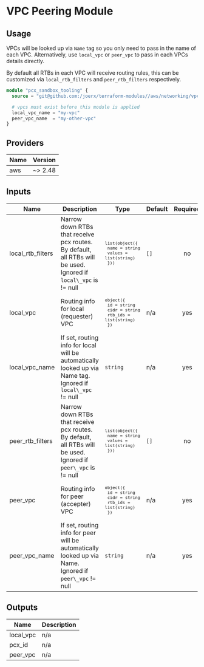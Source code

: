 # VPC Peering Module

## Usage

VPCs will be looked up via `Name` tag so you only need to pass in the name of each VPC. Alternatively, use `local_vpc` or `peer_vpc` to pass in each VPCs details directly.

By default all RTBs in each VPC will receive routing rules, this can be customized via `local_rtb_filters` and `peer_rtb_filters` respectively.

```terraform
module "pcx_sandbox_tooling" {
  source = "git@github.com:/joerx/terraform-modules//aws/networking/vpc-peering?ref=<version>"

  # vpcs must exist before this module is applied
  local_vpc_name = "my-vpc"
  peer_vpc_name  = "my-other-vpc"
}
```

## Providers

| Name | Version |
|------|---------|
| aws  | ~> 2.48 |

## Inputs

| Name                | Description                                                                                                     | Type                                                                                                                       | Default | Required |
|---------------------|-----------------------------------------------------------------------------------------------------------------|----------------------------------------------------------------------------------------------------------------------------|---------|:--------:|
| local\_rtb\_filters | Narrow down RTBs that receive pcx routes. By default, all RTBs will be used. Ignored if `local\_vpc` is != null | <code><pre>list(object({<br>    name   = string<br>    values = list(string)<br>  }))<br></pre></code>                     | `[]`    |    no    |
| local\_vpc          | Routing info for local (requester) VPC                                                                          | <code><pre>object({<br>    id      = string<br>    cidr    = string<br>    rtb_ids = list(string)<br>  })<br></pre></code> | n/a     |   yes    |
| local\_vpc\_name    | If set, routing info for local will be automatically looked up via Name tag. Ignored if `local\_vpc` != null    | `string`                                                                                                                   | n/a     |   yes    |
| peer\_rtb\_filters  | Narrow down RTBs that receive pcx routes. By default, all RTBs will be used. Ignored if `peer\_vpc` is != null  | <code><pre>list(object({<br>    name   = string<br>    values = list(string)<br>  }))<br></pre></code>                     | `[]`    |    no    |
| peer\_vpc           | Routing info for peer (accepter) VPC                                                                            | <code><pre>object({<br>    id      = string<br>    cidr    = string<br>    rtb_ids = list(string)<br>  })<br></pre></code> | n/a     |   yes    |
| peer\_vpc\_name     | If set, routing info for peer will be automatically looked up via Name. Ignored if `peer\_vpc` != null          | `string`                                                                                                                   | n/a     |   yes    |

## Outputs

| Name       | Description |
|------------|-------------|
| local\_vpc | n/a         |
| pcx\_id    | n/a         |
| peer\_vpc  | n/a         |

